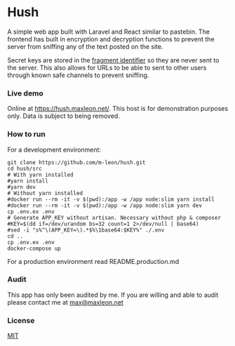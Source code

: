# Hush
A simple web app built with Laravel and React similar to pastebin. The frontend has built in encryption and decryption functions to prevent the server from sniffing any of the text posted on the site.

Secret keys are stored in the [fragment identifier](https://tools.ietf.org/html/rfc1808#section-2.4.1) so they are never sent to the server. This also allows for URLs to be able to sent to other users through known safe channels to prevent sniffing.

### Live demo
Online at https://hush.maxleon.net/. This host is for demonstration purposes only. Data is subject to being removed.

### How to run

For a development environment:
```
git clone https://github.com/m-leon/hush.git
cd hush/src
# With yarn installed
#yarn install
#yarn dev
# Without yarn installed
#docker run --rm -it -v $(pwd):/app -w /app node:slim yarn install
#docker run --rm -it -v $(pwd):/app -w /app node:slim yarn dev
cp .env.ex .env
# Generate APP_KEY without artisan. Necessary without php & composer
#KEY=$(dd if=/dev/urandom bs=32 count=1 2>/dev/null | base64)
#sed -i "s%^\(APP_KEY=\).*$%\1base64:$KEY%" ./.env
cd ..
cp .env.ex .env
docker-compose up
```

For a production environment read README.production.md

### Audit
This app has only been audited by me. If you are willing and able to audit please contact me at max@maxleon.net

### License
[MIT](https://opensource.org/licenses/MIT)
